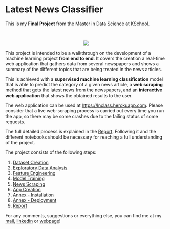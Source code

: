 # Latest News Classifier

This is my **Final Project** from the Master in Data Science at KSchool.

<br/>
<p align="center">
  <img src="https://kschool.com/wp-content/uploads/2014/09/kschool.png">
</p>

This project is intended to be a walkthrough on the development of a machine learning project **from end to end**. It covers the creation a real-time web application that gathers data from several newspapers and shows a summary of the different topics that are being treated in the news articles.

This is achieved with a **supervised machine learning classification** model that is able to predict the category of a given news article, a **web scraping** method that gets the latest news from the newspapers, and an **interactive web application** that shows the obtained results to the user.

The web application can be used at https://lnclass.herokuapp.com. Please consider that a live web-scraping process is carried out every time you run the app, so there may be some crashes due to the failing status of some requests.

The full detailed process is explained in the [Report](https://github.com/miguelfzafra/Latest-News-Classifier/blob/master/0.%20Latest%20News%20Classifier/09.%20Report/Latest%20News%20Classifier.pdf). Following it and the different notebooks should be necessary for reaching a  full understanding of the project.

The project consists of the following steps:

1. [Dataset Creation](https://github.com/miguelfzafra/Latest-News-Classifier/tree/master/0.%20Latest%20News%20Classifier/01.%20Dataset%20Creation)
2. [Exploratory Data Analysis](https://github.com/miguelfzafra/Latest-News-Classifier/tree/master/0.%20Latest%20News%20Classifier/02.%20Exploratory%20Data%20Analysis)
3. [Feature Engineering](https://github.com/miguelfzafra/Latest-News-Classifier/tree/master/0.%20Latest%20News%20Classifier/03.%20Feature%20Engineering)
4. [Model Training](https://github.com/miguelfzafra/Latest-News-Classifier/tree/master/0.%20Latest%20News%20Classifier/04.%20Model%20Training)
5. [News Scraping](https://github.com/miguelfzafra/Latest-News-Classifier/tree/master/0.%20Latest%20News%20Classifier/05.%20News%20Scraping)
6. [App Creation](https://github.com/miguelfzafra/Latest-News-Classifier/tree/master/0.%20Latest%20News%20Classifier/06.%20App%20Creation)
7. [Annex - Installation](https://github.com/miguelfzafra/Latest-News-Classifier/tree/master/0.%20Latest%20News%20Classifier/07.%20Annex%20-%20Installation)
8. [Annex - Deployment](https://github.com/miguelfzafra/Latest-News-Classifier/tree/master/0.%20Latest%20News%20Classifier/08.%20Annex%20-%20Deployment)
9. [Report](https://github.com/miguelfzafra/Latest-News-Classifier/tree/master/0.%20Latest%20News%20Classifier/09.%20Report)


For any comments, suggestions or everything else, you can find me at my [mail](mailto:miguel@mfz.es), [linkedin](https://www.linkedin.com/in/miguelfzafra/) or [webpage](http://mfz.es)!
